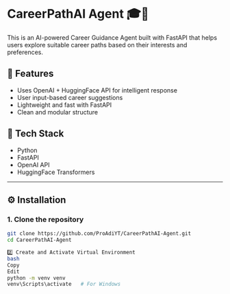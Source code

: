   # CareerPathAI Agent 🎓🤖

This is an AI-powered Career Guidance Agent built with FastAPI that helps users explore suitable career paths based on their interests and preferences.

## 🚀 Features

- Uses OpenAI + HuggingFace API for intelligent response
- User input-based career suggestions
- Lightweight and fast with FastAPI
- Clean and modular structure

## 🧠 Tech Stack

- Python
- FastAPI
- OpenAI API
- HuggingFace Transformers

---

## ⚙️ Installation

### 1. Clone the repository

```bash
git clone https://github.com/ProAdiYT/CareerPathAI-Agent.git
cd CareerPathAI-Agent

2️⃣ Create and Activate Virtual Environment
bash
Copy
Edit
python -m venv venv
venv\Scripts\activate   # For Windows

